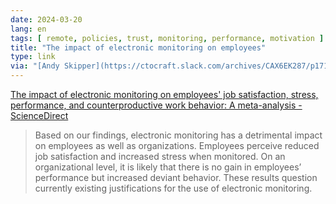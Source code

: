 ```yaml
---
date: 2024-03-20
lang: en
tags: [ remote, policies, trust, monitoring, performance, motivation ]
title: "The impact of electronic monitoring on employees"
type: link
via: "[Andy Skipper](https://ctocraft.slack.com/archives/CAX6EK287/p1710943437342779?thread_ts=1710934481.134659&cid=CAX6EK287)"
---
```


[The impact of electronic monitoring on employees' job satisfaction, stress, performance, and counterproductive work behavior: A meta-analysis - ScienceDirect](https://www.sciencedirect.com/science/article/pii/S2451958822000616)

> Based on our findings, electronic monitoring has a detrimental impact on employees as well as organizations. Employees perceive reduced job satisfaction and increased stress when monitored. On an organizational level, it is likely that there is no gain in employees’ performance but increased deviant behavior. These results question currently existing justifications for the use of electronic monitoring.

